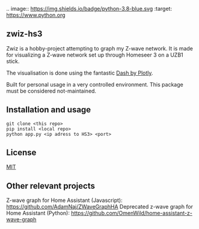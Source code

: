 .. image:: https://img.shields.io/badge/python-3.8-blue.svg
    :target: https://www.python.org

## zwiz-hs3
Zwiz is a hobby-project attempting to graph my Z-wave network. It is made for visualizing a Z-wave network set up through Homeseer 3 on a UZB1 stick.

The visualisation is done using the fantastic [Dash by Plotly](https://plotly.com/python/).

Built for personal usage in a very controlled environment. This package must be considered not-maintained. 

## Installation and usage
```
git clone <this repo>
pip install <local repo>
python app.py <ip adress to HS3> <port>
```

## License
[MIT](https://choosealicense.com/licenses/mit/)

## Other relevant projects
Z-wave graph for Home Assistant (Javascript): https://github.com/AdamNaj/ZWaveGraphHA
Deprecated z-wave graph for Home Assistant (Python): https://github.com/OmenWild/home-assistant-z-wave-graph
